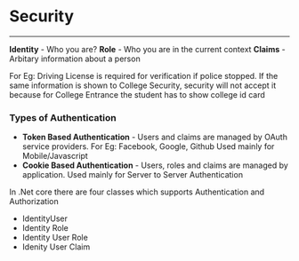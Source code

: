 # Security
---
**Identity** - Who you are?
**Role** - Who you are in the current context
**Claims** - Arbitary information about a person

For Eg: Driving License is required for verification if police stopped. If the same information is shown to College Security, security will not accept it because for College Entrance the student has to show college id card

### Types of Authentication
- **Token Based Authentication** - Users and claims are managed by OAuth service providers. For Eg: Facebook, Google, Github
Used mainly for Mobile/Javascript
- **Cookie Based Authentication** - Users, roles and claims are managed by application.
Used mainly for Server to Server Authentication

In .Net core there are four classes which supports Authentication and Authorization
 - IdentityUser
 - Identity Role
 - Identity User Role
 - Idenity User Claim

